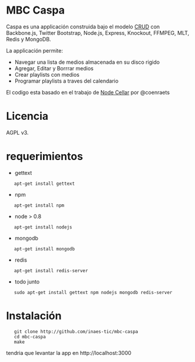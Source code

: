 # MBC Caspa #

Caspa es una applicación construida bajo el modelo [CRUD](http://es.wikipedia.org/wiki/CRUD)
con Backbone.js, Twitter Bootstrap, Node.js, Express, Knockout,
FFMPEG, MLT, Redis y MongoDB.

La applicación permite:

* Navegar una lista de medios almacenada en su disco rigido
* Agregar, Editar y Borrrar medios
* Crear playlists con medios
* Programar playlists a traves del calendario

El codigo esta basado en el trabajo de [Node Cellar](http://nodecellar.coenraets.org) por @coenraets

# Licencia #

AGPL v3.

# requerimientos #

+ gettext

```shell
   apt-get install gettext 
```

+ npm

```shell
   apt-get install npm  
```
+ node > 0.8

```shell
   apt-get install nodejs
```

+ mongodb

```shell
   apt-get install mongodb
```

+ redis

```shell
   apt-get install redis-server
```

+ todo junto

```shell
   sudo apt-get install gettext npm nodejs mongodb redis-server
```

# Instalación #

```shell
   git clone http://github.com/inaes-tic/mbc-caspa
   cd mbc-caspa
   make
```
tendria que levantar la app en http://localhost:3000
